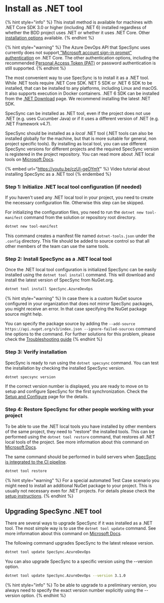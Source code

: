 # Install as .NET tool

{% hint style="info" %}
This install method is available for machines with .NET Core SDK 3.0 or higher (including .NET 6) installed regardless of whether the BDD project uses .NET or whether it uses .NET Core. Other [installation options](./) available.
{% endhint %}

{% hint style="warning" %}
The Azure DevOps API that SpecSync uses currently does not support[ "Microsoft account sign-in prompt" authentication](../features/general-features/server-authentication-options.md#tfs-windows-sign-in-prompt) on .NET Core. The other authentication options, including the recommended [Personal Access Token (PAT)](../features/general-features/server-authentication-options.md#vsts-personal-access-tokens) or password authentication is still supported.
{% endhint %}

The most convenient way to use SpecSync is to install it as a .NET tool. While .NET tools require .NET Core SDK. NET 5 SDK or .NET 6 SDK to be installed, that can be installed to any platforms, including Linux and macOS. It also supports execution in Docker containers. .NET 6 SDK can be installed from the [.NET Download](https://dotnet.microsoft.com/download) page. We recommend installing the latest .NET SDK.

SpecSync can be installed as .NET tool, even if the project does not use .NET (e.g. uses Cucumber Java) or if it uses a different version of .NET (e.g. .NET Framework v4.7).

SpecSync should be installed as a _local_ .NET tool (.NET tools can also be installed globally for the machine, but that is more suitable for general, non project specific tools). By installing as local tool, you can use different SpecSync versions for different projects and the required SpecSync version is registered in the project repository. You can read more about .NET local tools on [Microsoft Docs](https://docs.microsoft.com/en-us/dotnet/core/tools/global-tools#install-a-local-tool).

{% embed url="https://youtu.be/czUI-geOYmY" %}
Video tutorial about installing SpecSync as a .NET tool
{% endembed %}

### Step 1: Initialize .NET local tool configuration (if needed)

If you haven't used any .NET local tool in your project, you need to create the necessary configuration file. Otherwise this step can be skipped.

For initializing the configuration files, you need to run the `dotnet new tool-manifest` command from the solution or repository root directory.

```bash
dotnet new tool-manifest
```

This command creates a manifest file named `dotnet-tools.json` under the `.config` directory. This file should be added to source control so that all other members of the team can use the same tools.

### Step 2: Install SpecSync as a .NET local tool

Once the .NET local tool configuration is initialized SpecSync can be easily installed using the `dotnet tool install` command. This will download and install the latest version of SpecSync from NuGet.org.

```bash
dotnet tool install SpecSync.AzureDevOps
```

{% hint style="warning" %}
In case there is a custom NuGet source configured in your organization that does not mirror SpecSync packages, you might receive an error. In that case specifying the NuGet package source might help.

You can specify the package source by adding the `--add-source  https://api.nuget.org/v3/index.json --ignore-failed-sources` command line options to the command. For further solutions for this problem, please check the [Troubleshooting guide](../contact/troubleshooting.md#nuget-package-not-found)
{% endhint %}

### Step 3: Verify installation

SpecSync is ready to run using the `dotnet specsync` command. You can test the installation by checking the installed SpecSync version.

```bash
dotnet specsync version
```

If the correct version number is displayed, you are ready to move on to setup and configure SpecSync for the first synchronization. Check the [Setup and Configure](setup-and-configure.md) page for the details.

### Step 4: Restore SpecSync for other people working with your project

To be able to use the .NET local tools you have installed by other members of the same project, they need to "restore" the installed tools. This can be performed using the `dotnet tool restore` command, that restores all .NET local tools of the project. See more information about this command on [Microsoft Docs](https://docs.microsoft.com/en-us/dotnet/core/tools/global-tools#install-a-local-tool).

The same command should be performed in build servers when [SpecSync is integrated to the CI pipeline](../important-concepts/synchronizing-test-cases-from-build.md).

```bash
dotnet tool restore
```

{% hint style="warning" %}
For a special automated Test Case scenario you might need to install an additional NuGet package to your project. This is usually not necessary even for .NET projects. For details please check the [setup instructions](setup-and-configure.md#setup-specflow-plugin).
{% endhint %}

## Upgrading SpecSync .NET tool

There are several ways to upgrade SpecSync if it was installed as a .NET tool. The most simple way is to use the `dotnet tool update` command. See more information about this command on [Microsoft Docs](https://docs.microsoft.com/en-us/dotnet/core/tools/dotnet-tool-update).

The following command upgrades SpecSync to the latest release version.

```bash
dotnet tool update SpecSync.AzureDevOps
```

You can also upgrade SpecSync to a specific version using the --version option.

```bash
dotnet tool update SpecSync.AzureDevOps --version 3.1.0
```

{% hint style="info" %}
To be able to upgrade to a preliminary version, you always need to specify the exact version number explicitly using the --version option.
{% endhint %}
